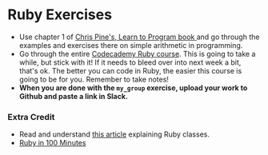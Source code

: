 # Ruby Exercises

* Use chapter 1 of [Chris Pine's, Learn to Program book ](https://pine.fm/LearnToProgram/chap_01.html) and go through the examples and exercises there on simple arithmetic in programming.
* Go through the entire [Codecademy Ruby course](https://www.codecademy.com/learn/ruby). This is going to take a while, but stick with it! If it needs to bleed over into next week a bit, that's ok. The better you can code in Ruby, the easier this course is going to be for you. Remember to take notes!
* **When you are done with the **`my_group`** exercise, upload your work to Github and paste a link in Slack.**

### Extra Credit

* Read and understand [this article](https://blog.makersacademy.com/coding101-ruby-classes-explained-b0645a721288#.3fraw5sks) explaining Ruby classes.
* [Ruby in 100 Minutes](http://tutorials.jumpstartlab.com/projects/ruby_in_100_minutes.html)



